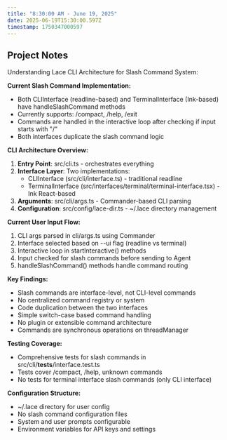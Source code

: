 ```yaml
---
title: "8:30:00 AM - June 19, 2025"
date: 2025-06-19T15:30:00.597Z
timestamp: 1750347000597
---
```


## Project Notes

Understanding Lace CLI Architecture for Slash Command System:

**Current Slash Command Implementation:**
- Both CLIInterface (readline-based) and TerminalInterface (Ink-based) have handleSlashCommand methods
- Currently supports: /compact, /help, /exit
- Commands are handled in the interactive loop after checking if input starts with "/"
- Both interfaces duplicate the slash command logic

**CLI Architecture Overview:**
1. **Entry Point**: src/cli.ts - orchestrates everything
2. **Interface Layer**: Two implementations:
   - CLIInterface (src/cli/interface.ts) - traditional readline
   - TerminalInterface (src/interfaces/terminal/terminal-interface.tsx) - Ink React-based
3. **Arguments**: src/cli/args.ts - Commander-based CLI parsing
4. **Configuration**: src/config/lace-dir.ts - ~/.lace directory management

**Current User Input Flow:**
1. CLI args parsed in cli/args.ts using Commander
2. Interface selected based on --ui flag (readline vs terminal)  
3. Interactive loop in startInteractive() methods
4. Input checked for slash commands before sending to Agent
5. handleSlashCommand() methods handle command routing

**Key Findings:**
- Slash commands are interface-level, not CLI-level commands
- No centralized command registry or system
- Code duplication between the two interfaces
- Simple switch-case based command handling
- No plugin or extensible command architecture
- Commands are synchronous operations on threadManager

**Testing Coverage:**
- Comprehensive tests for slash commands in src/cli/__tests__/interface.test.ts
- Tests cover /compact, /help, unknown commands
- No tests for terminal interface slash commands (only CLI interface)

**Configuration Structure:**
- ~/.lace directory for user config
- No slash command configuration files
- System and user prompts configurable
- Environment variables for API keys and settings
